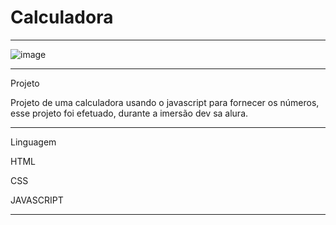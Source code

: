# Calculadora
*****************************************************************************************************************

![image](https://user-images.githubusercontent.com/72118415/165209229-d2ea6634-0cad-4c94-bdd3-db2d27aa6193.png)



****************************************************************************************************************
Projeto

Projeto de uma calculadora usando o javascript para fornecer os números, esse projeto foi efetuado, 
durante a imersão dev sa alura.
***************************************************************************************************************
Linguagem

HTML

CSS

JAVASCRIPT

***************************************************************************************************************



